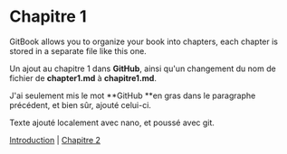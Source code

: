 # Chapitre 1

GitBook allows you to organize your book into chapters, each chapter is stored in a separate file like this one.

Un ajout au chapitre 1 dans **GitHub**, ainsi qu'un changement du nom de fichier de **chapter1.md** à **chapitre1.md**.

J'ai seulement mis le mot **GitHub **en gras dans le paragraphe précédent, et bien sûr, ajouté celui-ci.

Texte ajouté localement avec nano, et poussé avec git.

[Introduction](/README.md) \| [Chapitre 2](/chapitre2.md)

